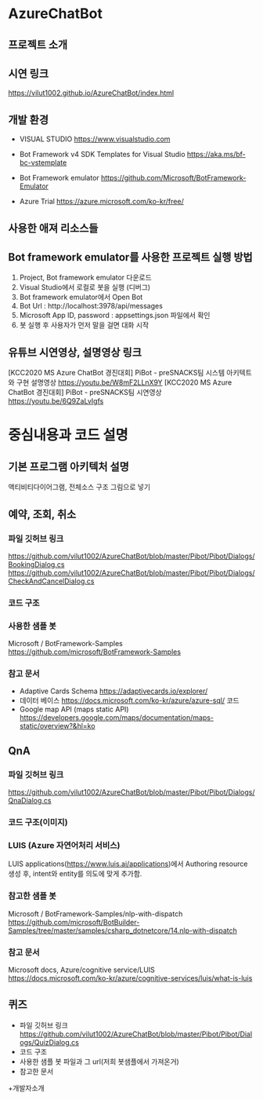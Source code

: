# AzureChatBot

## 프로젝트 소개


## 시연 링크
https://vilut1002.github.io/AzureChatBot/index.html


## 개발 환경

- VISUAL STUDIO https://www.visualstudio.com

- Bot Framework v4 SDK Templates for Visual Studio https://aka.ms/bf-bc-vstemplate

- Bot Framework emulator https://github.com/Microsoft/BotFramework-Emulator

- Azure Trial https://azure.microsoft.com/ko-kr/free/


## 사용한 애져 리소스들


## Bot framework emulator를 사용한 프로젝트 실행 방법
1. Project, Bot framework emulator 다운로드
2. Visual Studio에서 로컬로 봇을 실행 (디버그)
3. Bot framework emulator에서 Open Bot
4. Bot Url : http://localhost:3978/api/messages
5. Microsoft App ID, password : appsettings.json 파일에서 확인
6. 봇 실행 후 사용자가 먼저 말을 걸면 대화 시작


## 유튜브 시연영상, 설명영상 링크
[KCC2020 MS Azure ChatBot 경진대회] PiBot - preSNACKS팀 시스템 아키텍트와 구현 설명영상 https://youtu.be/W8mF2LLnX9Y
[KCC2020 MS Azure ChatBot 경진대회] PiBot - preSNACKS팀 시연영상 https://youtu.be/6Q9ZaLvIgfs 



# 중심내용과 코드 설명

## 기본 프로그램 아키텍처 설명
액티비티다이어그램, 전체소스 구조 그림으로 넣기

## 예약, 조회, 취소
### 파일 깃허브 링크
https://github.com/vilut1002/AzureChatBot/blob/master/Pibot/Pibot/Dialogs/BookingDialog.cs
https://github.com/vilut1002/AzureChatBot/blob/master/Pibot/Pibot/Dialogs/CheckAndCancelDialog.cs
### 코드 구조
### 사용한 샘플 봇
Microsoft / BotFramework-Samples https://github.com/microsoft/BotFramework-Samples
### 참고 문서
- Adaptive Cards Schema https://adaptivecards.io/explorer/ 
- 데이터 베이스  https://docs.microsoft.com/ko-kr/azure/azure-sql/
코드
- Google map API (maps static API) https://developers.google.com/maps/documentation/maps-static/overview?&hl=ko

## QnA
### 파일 깃허브 링크
https://github.com/vilut1002/AzureChatBot/blob/master/Pibot/Pibot/Dialogs/QnaDialog.cs
### 코드 구조(이미지)
### LUIS (Azure 자연어처리 서비스)
LUIS applications(https://www.luis.ai/applications)에서 Authoring resource 생성 후, intent와 entity를 의도에 맞게 추가함. 
### 참고한 샘플 봇 
Microsoft / BotFramework-Samples/nlp-with-dispatch
https://github.com/microsoft/BotBuilder-Samples/tree/master/samples/csharp_dotnetcore/14.nlp-with-dispatch 
### 참고 문서
Microsoft docs, Azure/cognitive service/LUIS https://docs.microsoft.com/ko-kr/azure/cognitive-services/luis/what-is-luis



## 퀴즈
- 파일 깃허브 링크
https://github.com/vilut1002/AzureChatBot/blob/master/Pibot/Pibot/Dialogs/QuizDialog.cs
- 코드 구조
- 사용한 샘플 봇 파일과 그 url(저희 봇샘플에서 가져온거)
- 참고한 문서


+개발자소개

